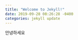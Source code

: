 ```yaml
---
title: "Welcome to Jekyll!"
date: 2019-09-28 08:26:28 -0400
categories: jekyll update
---
```


안녕하세요

